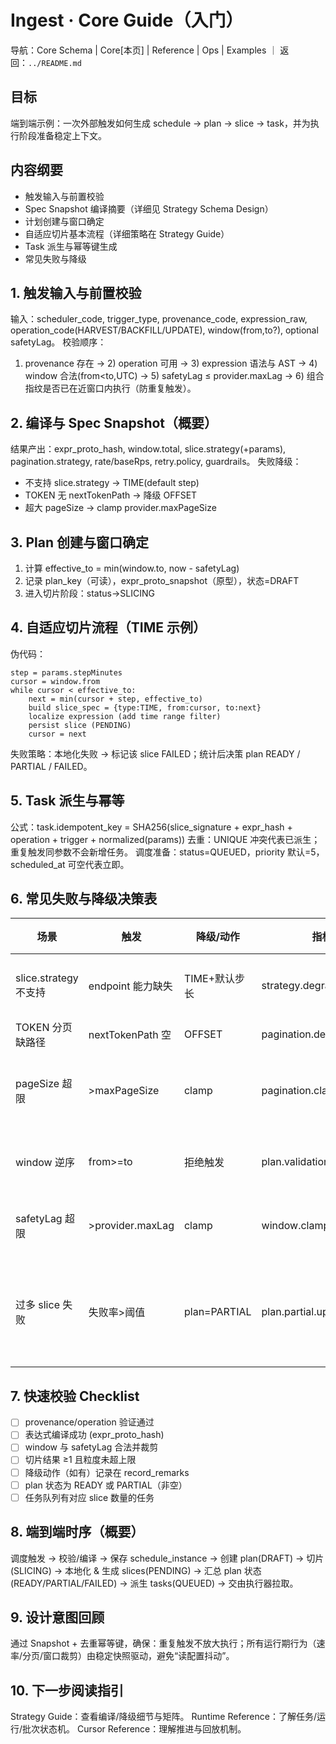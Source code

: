 # Ingest · Core Guide（入门）

导航：Core Schema | Core[本页] | Reference | Ops | Examples ｜ 返回：`../README.md`

## 目标
端到端示例：一次外部触发如何生成 schedule → plan → slice → task，并为执行阶段准备稳定上下文。

## 内容纲要
- 触发输入与前置校验
- Spec Snapshot 编译摘要（详细见 Strategy Schema Design）
- 计划创建与窗口确定
- 自适应切片基本流程（详细策略在 Strategy Guide）
- Task 派生与幂等键生成
- 常见失败与降级

## 1. 触发输入与前置校验
输入：scheduler_code, trigger_type, provenance_code, expression_raw, operation_code(HARVEST/BACKFILL/UPDATE), window(from,to?), optional safetyLag。
校验顺序：
1) provenance 存在 → 2) operation 可用 → 3) expression 语法与 AST → 4) window 合法(from<to,UTC) → 5) safetyLag ≤ provider.maxLag → 6) 组合指纹是否已在近窗口内执行（防重复触发）。

## 2. 编译与 Spec Snapshot（概要）
结果产出：expr_proto_hash, window.total, slice.strategy(+params), pagination.strategy, rate/baseRps, retry.policy, guardrails。
失败降级：
- 不支持 slice.strategy → TIME(default step)
- TOKEN 无 nextTokenPath → 降级 OFFSET
- 超大 pageSize → clamp provider.maxPageSize

## 3. Plan 创建与窗口确定
1) 计算 effective_to = min(window.to, now - safetyLag)
2) 记录 plan_key（可读），expr_proto_snapshot（原型），状态=DRAFT
3) 进入切片阶段：status→SLICING

## 4. 自适应切片流程（TIME 示例）
伪代码：
```
step = params.stepMinutes
cursor = window.from
while cursor < effective_to:
	next = min(cursor + step, effective_to)
	build slice_spec = {type:TIME, from:cursor, to:next}
	localize expression (add time range filter)
	persist slice (PENDING)
	cursor = next
```
失败策略：本地化失败 → 标记该 slice FAILED；统计后决策 plan READY / PARTIAL / FAILED。

## 5. Task 派生与幂等
公式：task.idempotent_key = SHA256(slice_signature + expr_hash + operation + trigger + normalized(params))
去重：UNIQUE 冲突代表已派生；重复触发同参数不会新增任务。
调度准备：status=QUEUED，priority 默认=5，scheduled_at 可空代表立即。

## 6. 常见失败与降级决策表
| 场景 | 触发 | 降级/动作 | 指标 | 后续 |
|------|------|-----------|------|------|
| slice.strategy 不支持 | endpoint 能力缺失 | TIME+默认步长 | strategy.degrade.count | 记录备注 |
| TOKEN 分页缺路径 | nextTokenPath 空 | OFFSET | pagination.degrade.count | 预警 |
| pageSize 超限 | >maxPageSize | clamp | pagination.clamp.count | 告知调用方 |
| window 逆序 | from>=to | 拒绝触发 | plan.validation.fail.count | 人工修正 |
| safetyLag 超限 | >provider.maxLag | clamp | window.clamp.count | 调整配置 |
| 过多 slice 失败 | 失败率>阈值 | plan=PARTIAL | plan.partial.update.count | 后续再切片评估 |

## 7. 快速校验 Checklist
- [ ] provenance/operation 验证通过
- [ ] 表达式编译成功 (expr_proto_hash)
- [ ] window 与 safetyLag 合法并裁剪
- [ ] 切片结果 ≥1 且粒度未超上限
- [ ] 降级动作（如有）记录在 record_remarks
- [ ] plan 状态为 READY 或 PARTIAL（非空）
- [ ] 任务队列有对应 slice 数量的任务

## 8. 端到端时序（概要）
调度触发 → 校验/编译 → 保存 schedule_instance → 创建 plan(DRAFT) → 切片(SLICING) → 本地化 & 生成 slices(PENDING) → 汇总 plan 状态(READY/PARTIAL/FAILED) → 派生 tasks(QUEUED) → 交由执行器拉取。

## 9. 设计意图回顾
通过 Snapshot + 去重幂等键，确保：重复触发不放大执行；所有运行期行为（速率/分页/窗口裁剪）由稳定快照驱动，避免“读配置抖动”。

## 10. 下一步阅读指引
Strategy Guide：查看编译/降级细节与矩阵。
Runtime Reference：了解任务/运行/批次状态机。
Cursor Reference：理解推进与回放机制。

